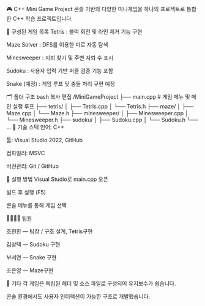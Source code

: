 🎮 C++ Mini Game Project
콘솔 기반의 다양한 미니게임을 하나의 프로젝트로 통합한 C++ 학습 프로젝트입니다.

🧩 구성된 게임 목록
Tetris : 블럭 회전 및 라인 제거 기능 구현

Maze Solver : DFS를 이용한 미로 자동 탐색

Minesweeper : 지뢰 찾기 및 주변 지뢰 수 표시

Sudoku : 사용자 입력 기반 퍼즐 검증 기능 포함

Snake (예정) : 게임 루프 및 충돌 처리 구현 예정

🗂️ 폴더 구조
bash
복사
편집
/MiniGameProject
├── main.cpp              # 게임 메뉴 및 메인 실행 루프
├── tetris/
│   ├── Tetris.cpp
│   └── Tetris.h
├── maze/
│   ├── Maze.cpp
│   └── Maze.h
├── minesweeper/
│   ├── Minesweeper.cpp
│   └── Minesweeper.h
├── sudoku/
│   ├── Sudoku.cpp
│   └── Sudoku.h
└── ...
🧠 기술 스택
언어: C++

툴: Visual Studio 2022, GitHub

컴파일러: MSVC

버전관리: Git / GitHub

🚀 실행 방법
Visual Studio로 main.cpp 오픈

빌드 후 실행 (F5)

콘솔 메뉴를 통해 게임 선택

👨‍👩‍👧‍👦 팀원 

조현한 — 팀장 / 구조 설계, Tetris구현

김상택 — Sudoku 구현

부서연  — Snake 구현

 조은영 — Maze구현

📌 기타
각 게임은 독립된 헤더 및 소스 파일로 구성되어 유지보수가 쉽습니다.

콘솔 환경에서도 사용자 인터랙션이 가능한 구조로 개발했습니다.
